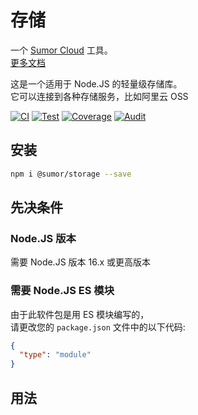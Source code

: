 # 存储

一个 [Sumor Cloud](https://sumor.cloud) 工具。  
[更多文档](https://sumor.cloud/storage)

这是一个适用于 Node.JS 的轻量级存储库。  
它可以连接到各种存储服务，比如阿里云 OSS

[![CI](https://github.com/sumor-cloud/storage/actions/workflows/ci.yml/badge.svg)](https://github.com/sumor-cloud/storage/actions/workflows/ci.yml)
[![Test](https://github.com/sumor-cloud/storage/actions/workflows/ut.yml/badge.svg)](https://github.com/sumor-cloud/storage/actions/workflows/ut.yml)
[![Coverage](https://github.com/sumor-cloud/storage/actions/workflows/coverage.yml/badge.svg)](https://github.com/sumor-cloud/storage/actions/workflows/coverage.yml)
[![Audit](https://github.com/sumor-cloud/storage/actions/workflows/audit.yml/badge.svg)](https://github.com/sumor-cloud/storage/actions/workflows/audit.yml)

## 安装

```bash
npm i @sumor/storage --save
```

## 先决条件

### Node.JS 版本

需要 Node.JS 版本 16.x 或更高版本

### 需要 Node.JS ES 模块

由于此软件包是用 ES 模块编写的，  
请更改您的 `package.json` 文件中的以下代码:

```json
{
  "type": "module"
}
```

## 用法